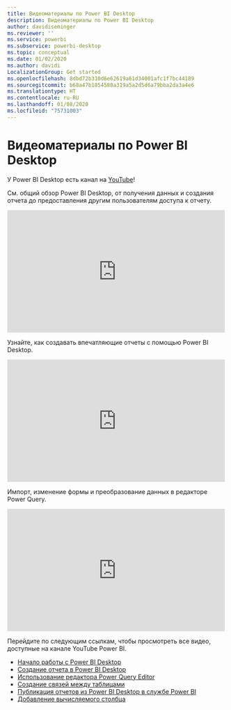 ```yaml
---
title: Видеоматериалы по Power BI Desktop
description: Видеоматериалы по Power BI Desktop
author: davidiseminger
ms.reviewer: ''
ms.service: powerbi
ms.subservice: powerbi-desktop
ms.topic: conceptual
ms.date: 01/02/2020
ms.author: davidi
LocalizationGroup: Get started
ms.openlocfilehash: 8dbd72b310d6e62619a61d34001afc1f7bc44189
ms.sourcegitcommit: b68a47b1854588a319a5a2d5d6a79bba2da3a4e6
ms.translationtype: HT
ms.contentlocale: ru-RU
ms.lasthandoff: 01/08/2020
ms.locfileid: "75731003"
---
```

# <a name="power-bi-desktop-videos"></a>Видеоматериалы по Power BI Desktop

У Power BI Desktop есть канал на [YouTube](https://www.youtube.com/playlist?list=PL1N57mwBHtN2q1WbU5O29rrn_A0lkVv9p)!

См. общий обзор Power BI Desktop, от получения данных и создания отчета до предоставления другим пользователям доступа к отчету. 

<iframe width="500" height="281" src="https://www.youtube.com/embed/Qgam9M8I0xA" frameborder="0" allowfullscreen></iframe>

Узнайте, как создавать впечатляющие отчеты с помощью Power BI Desktop.

<iframe width="500" height="281" src="https://www.youtube.com/embed/IMAsitQ2cAc" frameborder="0" allowfullscreen></iframe> 

Импорт, изменение формы и преобразование данных в редакторе Power Query.

<iframe width="500" height="281" src="https://www.youtube.com/embed/ByIUx-HmQbw" frameborder="0" allowfullscreen></iframe> 

Перейдите по следующим ссылкам, чтобы просмотреть все видео, доступные на канале YouTube Power BI.

- [Начало работы с Power BI Desktop](https://www.youtube.com/watch?v=Qgam9M8I0xA)
- [Создание отчета в Power BI Desktop](https://www.youtube.com/watch?v=IMAsitQ2cAc)
- [Использование редактора Power Query Editor](https://www.youtube.com/watch?v=ByIUx-HmQbw)
- [Создание связей между таблицами](https://www.youtube.com/watch?v=fVW4MCr0APA)
- [Публикация отчетов из Power BI Desktop в службе Power BI](https://www.youtube.com/watch?v=ObwsFdC9e94)
- [Добавление вычисляемого столбца](https://www.youtube.com/watch?v=62mLfiNcqVM)
